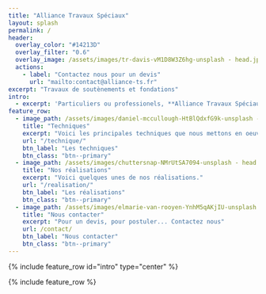 ```yaml
---
title: "Alliance Travaux Spéciaux"
layout: splash
permalink: /
header:
  overlay_color: "#14213D"
  overlay_filter: "0.6"
  overlay_image: /assets/images/tr-davis-vM1D8W3Z6hg-unsplash - head.jpg
  actions:
    - label: "Contactez nous pour un devis"
      url: "mailto:contact@alliance-ts.fr"
excerpt: "Travaux de soutènements et fondations"
intro: 
  - excerpt: 'Particuliers ou professionels, **Alliance Travaux Spéciaux**, réalise vos travaux de soutènements et de fondations.'
feature_row:
  - image_path: /assets/images/daniel-mccullough-HtBlQdxfG9k-unsplash - head.jpg
    title: "Techniques"
    excerpt: "Voici les principales techniques que nous mettons en oeuvre."
    url: "/technique/"
    btn_label: "Les techniques"
    btn_class: "btn--primary"
  - image_path: /assets/images/chuttersnap-NMrUtSA7094-unsplash - head.jpg
    title: "Nos réalisations"
    excerpt: "Voici quelques unes de nos réalisations."
    url: "/realisation/"
    btn_label: "Les réalisations"
    btn_class: "btn--primary"
  - image_path: /assets/images/elmarie-van-rooyen-YnhM5qAKjIU-unsplash - head.jpg
    title: "Nous contacter"
    excerpt: "Pour un devis, pour postuler... Contactez nous"
    url: /contact/
    btn_label: "Nous contacter"
    btn_class: "btn--primary"
---
```


{% include feature_row id="intro" type="center" %}

{% include feature_row %}
